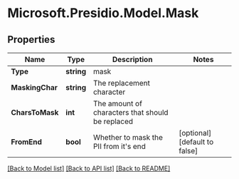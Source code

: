 # Microsoft.Presidio.Model.Mask

## Properties

Name | Type | Description | Notes
------------ | ------------- | ------------- | -------------
**Type** | **string** | mask | 
**MaskingChar** | **string** | The replacement character | 
**CharsToMask** | **int** | The amount of characters that should be replaced | 
**FromEnd** | **bool** | Whether to mask the PII from it&#39;s end | [optional] [default to false]

[[Back to Model list]](../README.md#documentation-for-models) [[Back to API list]](../README.md#documentation-for-api-endpoints) [[Back to README]](../README.md)

